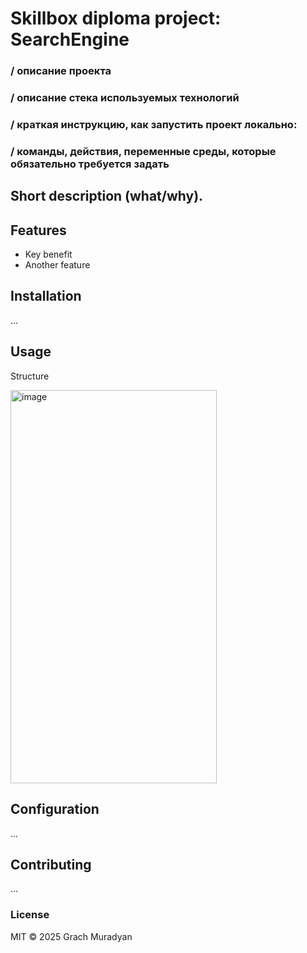 # Skillbox diploma project: SearchEngine
### / описание проекта
### / описание стека используемых технологий
### / краткая инструкцию, как запустить проект локально: 
### / команды, действия, переменные среды, которые обязательно требуется задать

## Short description (what/why).

## Features
- Key benefit
- Another feature

## Installation
...

## Usage
Structure
<p>
  <img width="330" height="629" alt="image" src="https://github.com/user-attachments/assets/486749a6-020a-4f75-8f55-9f59773b7a1b" />
</p>

## Configuration
...

## Contributing
...

### License
MIT © 2025 Grach Muradyan
